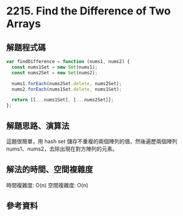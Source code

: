 # 2215. Find the Difference of Two Arrays

## 解題程式碼

```javascript
var findDifference = function (nums1, nums2) {
  const nums1Set = new Set(nums1);
  const nums2Set = new Set(nums2);

  nums1.forEach(nums2Set.delete, nums2Set);
  nums2.forEach(nums1Set.delete, nums1Set);

  return [[...nums1Set], [...nums2Set]];
};
```

## 解題思路、演算法

這題很簡單，用 hash set 儲存不重複的兩個陣列的值，然後遍歷兩個陣列 nums1、nums2，去除出現在對方陣列的元素。

## 解法的時間、空間複雜度

時間複雜度: O(n)
空間複雜度: O(n)

## 參考資料
